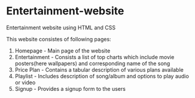 # Entertainment-website
Entertainment website using HTML and CSS

This website consistes of following pages:
1. Homepage - Main page of the website
2. Entertainment - Consists a list of top charts which include movie posters(here wallpapers) and corresponding name of the song
3. Price Plan - Contains a tabular description of various plans available
4. Playlist - Includes description of song/album and options to play audio or video
5. Signup - Provides a signup form to the users
